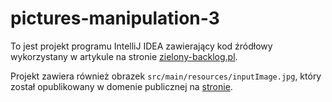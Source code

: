 # pictures-manipulation-3

To jest projekt programu IntelliJ IDEA zawierający kod źródłowy wykorzystany w artykule na stronie [zielony-backlog.pl](https://zielony-backlog.pl/).

Projekt zawiera również obrazek `src/main/resources/inputImage.jpg`, który został opublikowany w domenie publicznej na [stronie](https://www.publicdomainpictures.net/en/view-image.php?image=52941&picture=jet-airplane-in-the-sky-with-sun).

